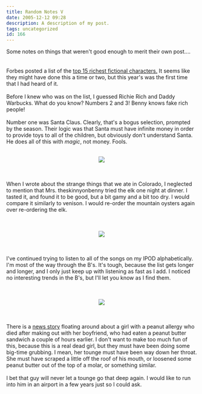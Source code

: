 ```yaml
---
title: Random Notes V
date: 2005-12-12 09:28
description: A description of my post.
tags: uncategorized
id: 166
---
```

Some notes on things that weren't good enough to merit their own post....<br />
<br />
<br />
Forbes posted a list of the <a href="http://www.forbes.com/lists/2005/fictional/Rank.html" target="_blank">top 15 richest fictional characters.</a>  It seems like they might have done this a time or two, but this year's was the first time that I had heard of it.<br />
<br />
Before I knew who was on the list, I guessed Richie Rich and Daddy Warbucks.  What do you know?  Numbers 2 and 3!  Benny knows fake rich people!
<span class="spanEndPreview">&nbsp;</span><br /><br />Number one was Santa Claus.  Clearly, that's a bogus selection, prompted by the season.  Their logic was that Santa must have infinite money in order to provide toys to all of the children, but obviously don't understand Santa.  He does all of this with <i>magic</i>, not money.  Fools.<br />
<br />
<center><img src="/img/greenline.gif"></center><br />
<br />
<p>When I wrote about the strange things that we ate in Colorado, I neglected to mention that Mrs. theskinnyonbenny tried the elk one night at dinner.  I tasted it, and found it to be good, but a bit gamy and a bit too dry.  I would compare it similarly to venison.  I would re-order the mountain oysters again over re-ordering the elk.</p><br />
<br />
<center><img src="/img/greenline.gif"></center><br />
<br />
<p>I've continued trying to listen to all of the songs on my IPOD alphabetically.  I'm most of the way through the B's.  It's tough, because the list gets longer and longer, and I only just keep up with listening as fast as I add.  I noticed no interesting trends in the B's, but I'll let you know as I find them.</p><br />
<br />
<center><img src="/img/greenline.gif"></center><br />
<br />
<p>There is a <a href="http://www.cnn.com/2005/HEALTH/conditions/11/28/kiss.death.ap/" target="_blank">news story</a> floating around about a girl with a peanut allergy who died after making out with her boyfriend, who had eaten a peanut butter sandwich a couple of hours earlier.  I don't want to make too much fun of this, because this is a real dead girl, but they must have been doing some big-time grubbing.  I mean, her tounge must have been way down her throat.  She must have scraped a little off the roof of his mouth, or loosened some peanut butter out of the top of a molar, or something similar.<br />
<br />
I bet that guy will never let a tounge go that deep again.  I would like to run into him in an airport in a few years just so I could ask.</p><br />
<br />

